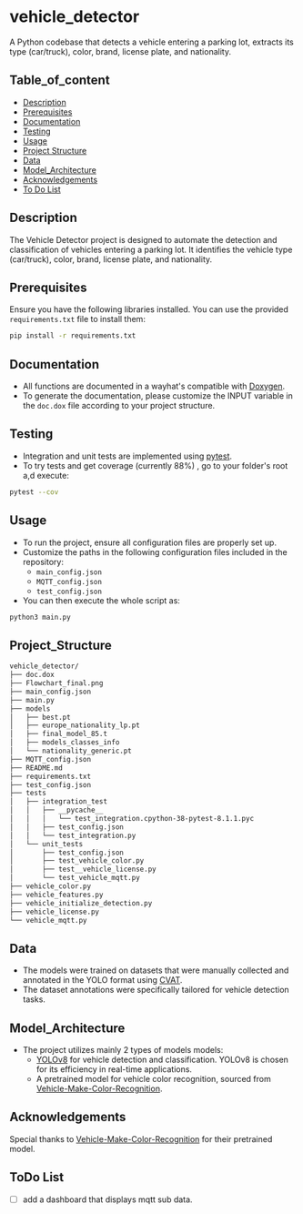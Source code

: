 # vehicle_detector
A Python codebase that detects a vehicle entering a parking lot, extracts its type (car/truck), color, brand, license plate, and nationality.

## Table_of_content

- [Description](##Description)
- [Prerequisites](##prerequisites)
- [Documentation](##Documentation)
- [Testing](##Testing)
- [Usage](##Usage)
- [Project Structure](##Project_Structure)
- [Data](##Data)
- [Model_Architecture](##Model_Architecture)
- [Acknowledgements](##Acknowledgements)
- [To Do List](##ToDo_List)

## Description
The Vehicle Detector project is designed to automate the detection and classification of vehicles entering a parking lot. It identifies the vehicle type (car/truck), color, brand, license plate, and nationality.

## Prerequisites
Ensure you have the following libraries installed. You can use the provided `requirements.txt` file to install them:

```bash
pip install -r requirements.txt
```
## Documentation

- All functions are documented in a wayhat's  compatible with [Doxygen](https://www.doxygen.nl/).
- To generate the documentation, please customize the INPUT variable in the `doc.dox` file according to your project structure.

## Testing
- Integration and unit tests are implemented using [pytest](https://docs.pytest.org/en/latest/).
- To try tests and get coverage (currently 88%) , go to your folder's root a,d execute:
```bash
pytest --cov
```

## Usage
- To run the project, ensure all configuration files are properly set up.
- Customize the paths in the following configuration files included in the repository:
    - `main_config.json`
    - `MQTT_config.json`
    - `test_config.json`
- You can then execute the whole script as: 
```bash
python3 main.py
```
## Project_Structure

```bash
vehicle_detector/
├── doc.dox
├── Flowchart_final.png
├── main_config.json
├── main.py
├── models
│   ├── best.pt
│   ├── europe_nationality_lp.pt
│   ├── final_model_85.t
│   ├── models_classes_info
│   └── nationality_generic.pt
├── MQTT_config.json
├── README.md
├── requirements.txt
├── test_config.json
├── tests
│   ├── integration_test
│   │   ├── __pycache__
│   │   │   └── test_integration.cpython-38-pytest-8.1.1.pyc
│   │   ├── test_config.json
│   │   └── test_integration.py
│   └── unit_tests
│       ├── test_config.json
│       ├── test_vehicle_color.py
│       ├── test__vehicle_license.py
│       └── test_vehicle_mqtt.py
├── vehicle_color.py
├── vehicle_features.py
├── vehicle_initialize_detection.py
├── vehicle_license.py
└── vehicle_mqtt.py

```

## Data
- The models were trained on datasets that were manually collected and annotated in the YOLO format using [CVAT](https://cvat.org/). 
- The dataset annotations were specifically tailored for vehicle detection tasks.

## Model_Architecture
- The project utilizes mainly 2 types of models models:
    - [YOLOv8](https://docs.ultralytics.com) for vehicle detection and classification. YOLOv8 is chosen for its efficiency in real-time applications.
    - A pretrained model for vehicle color recognition, sourced from [Vehicle-Make-Color-Recognition](https://github.com/nikalosa/Vehicle-Make-Color-Recognition).

## Acknowledgements
Special thanks to [Vehicle-Make-Color-Recognition](https://github.com/nikalosa/Vehicle-Make-Color-Recognition) for their pretrained model.

## ToDo List
- [ ] add a dashboard that displays mqtt sub data.
